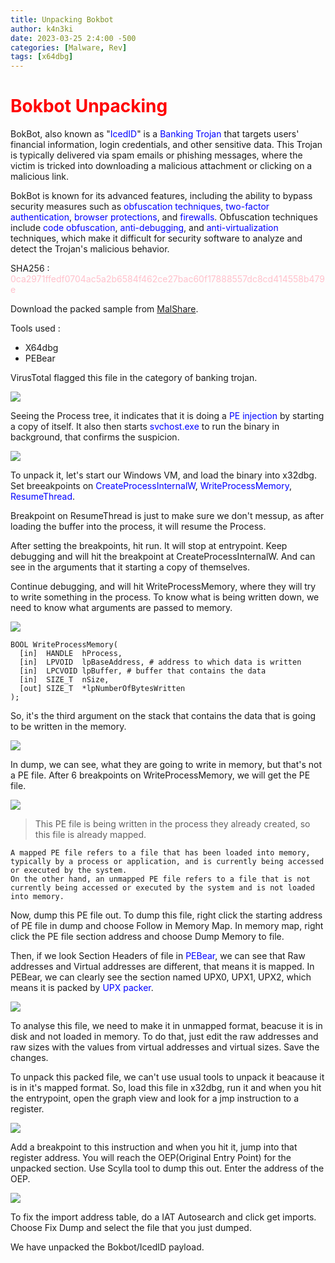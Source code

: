 ```yaml
---
title: Unpacking Bokbot
author: k4n3ki
date: 2023-03-25 2:4:00 -500
categories: [Malware, Rev]
tags: [x64dbg]
---
```

# <span style = "color:red;">**Bokbot Unpacking**</sapn>

BokBot, also known as "<span style = "color:blue;">IcedID</span>" is a <span style = "color:blue;">Banking Trojan</span> that targets users' financial information, login credentials, and other sensitive data. This Trojan is typically delivered via spam emails or phishing messages, where the victim is tricked into downloading a malicious attachment or clicking on a malicious link.

BokBot is known for its advanced features, including the ability to bypass security measures such as <span style = "color:blue;">obfuscation techniques</span>, <span style = "color:blue;">two-factor authentication</span>, <span style = "color:blue;">browser protections</span>, and <span style = "color:blue;">firewalls</span>. Obfuscation techniques include <span style = "color:blue;">code obfuscation</span>, <span style = "color:blue;">anti-debugging</span>, and <span style = "color:blue;">anti-virtualization</span> techniques, which make it difficult for security software to analyze and detect the Trojan's malicious behavior.

SHA256 : <span style = "color:pink;">0ca2971ffedf0704ac5a2b6584f462ce27bac60f17888557dc8cd414558b479e</sapn>

Download the  packed sample from [MalShare](https://malshare.com/sample.php?action=detail&hash=0ca2971ffedf0704ac5a2b6584f462ce27bac60f17888557dc8cd414558b479e).

Tools used :
- X64dbg
- PEBear

VirusTotal flagged this file in the category of banking trojan.

<img src="assets/img/bokbot/virustotal_report.png" />

Seeing the Process tree, it indicates that it is doing a <span style = "color:blue;">PE injection</span> by starting a copy of itself. It also then starts <span style = "color:blue;">svchost.exe</span> to run the binary in background, that confirms the suspicion.

<img src="assets/img/bokbot/process_tree.png" />

To unpack it, let's start our Windows VM, and load the binary into x32dbg. Set breeakpoints on <span style = "color:blue;">CreateProcessInternalW</span>, <span style = "color:blue;">WriteProcessMemory</span>, <span style = "color:blue;">ResumeThread</span>.

Breakpoint on ResumeThread is just to make sure we don't messup, as after loading the buffer into the process, it will resume the Process.

After setting the breakpoints, hit run. It will stop at entrypoint. Keep debugging and will hit the breakpoint at CreateProcessInternalW. And can see in the arguments that it starting a copy of themselves.

Continue debugging, and will hit WriteProcessMemory, where they will try to write something in the process. To know what is being written down, we need to know what arguments are passed to memory.

<img src="assets/img/bokbot/1st_bp_wpm.png" />

```
BOOL WriteProcessMemory(
  [in]  HANDLE  hProcess,
  [in]  LPVOID  lpBaseAddress, # address to which data is written
  [in]  LPCVOID lpBuffer, # buffer that contains the data
  [in]  SIZE_T  nSize,
  [out] SIZE_T  *lpNumberOfBytesWritten
);
```
So, it's the third argument on the stack that contains the data that is going to be written in the memory.

<img src="assets/img/bokbot/1st_dump.png" />

In dump, we can see, what they are going to write in memory, but that's not a PE file. After 6 breakpoints on WriteProcessMemory, we will get the PE file. 

<img src="assets/img/bokbot/pe_file_dump1.png" />

> This PE file is being written in the process they already created, so this file is already mapped.

```
A mapped PE file refers to a file that has been loaded into memory, typically by a process or application, and is currently being accessed or executed by the system. 
On the other hand, an unmapped PE file refers to a file that is not currently being accessed or executed by the system and is not loaded into memory.
```

Now, dump this PE file out. To dump this file, right click the starting address of PE file in dump and choose Follow in Memory Map. In memory map, right click the PE file section address and choose Dump Memory to file.

Then, if we look Section Headers of file in <span style = "color:blue;">PEBear</span>, we can see that Raw addresses and Virtual addresses are different, that means it is mapped. In PEBear, we can clearly see the section named UPX0, UPX1, UPX2, which means it is packed by <span style = "color:blue;">UPX packer</span>.

<img src="assets/img/bokbot/pebear_view_for_upx.png" />

To analyse this file, we need to make it in unmapped format, beacuse it is in disk and not loaded in memory. To do that, just edit the raw addresses and raw sizes with the values from virtual addresses and virtual sizes. Save the changes.

To unpack this packed file, we can't use usual tools to unpack it beacause it is in it's mapped format. So, load this file in x32dbg, run it and when you hit the entrypoint, open the graph view and look for a jmp instruction to a register.

<img src="assets/img/bokbot/upx_jmp.png" />

Add a breakpoint to this instruction and when you hit it, jump into that register address. You will reach the OEP(Original Entry Point) for the unpacked section. Use Scylla tool to dump this out. Enter the address of the OEP.

<img src="assets/img/bokbot/scylla.png" />

To fix the import address table, do a IAT Autosearch and click get imports. Choose Fix Dump and select the file that you just dumped.

We have unpacked the Bokbot/IcedID payload.
